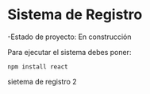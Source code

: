 <h1> Sistema de Registro </h1>

-Estado de proyecto: En construcción

Para ejecutar el sistema debes poner:

```npm install react```

sietema de registro 2

